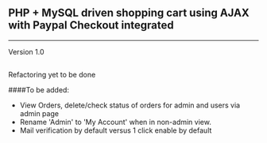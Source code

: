 

## PHP + MySQL driven shopping cart using AJAX with Paypal Checkout integrated

***
Version 1.0
##

Refactoring yet to be done

####To be added:
* View Orders, delete/check status of orders for admin and users via admin page
* Rename 'Admin' to 'My Account' when in non-admin view.
* Mail verification by default versus 1 click enable by default
